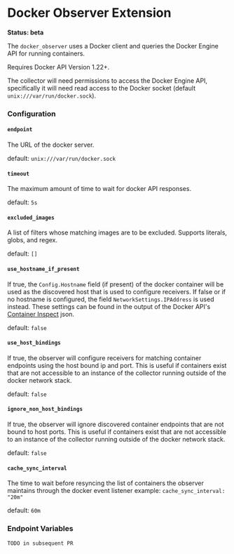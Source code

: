 # Docker Observer Extension

**Status: beta**

The `docker_observer` uses a Docker client and queries the Docker Engine API for running containers.

Requires Docker API Version 1.22+.

The collector will need permissions to access the Docker Engine API, specifically it will need
read access to the Docker socket (default `unix:///var/run/docker.sock`).


### Configuration

#### `endpoint`

The URL of the docker server.

default: `unix:///var/run/docker.sock`

#### `timeout`

The maximum amount of time to wait for docker API responses.

default: `5s`

#### `excluded_images`

A list of filters whose matching images are to be excluded. Supports literals, globs, and regex.

default: `[]`

#### `use_hostname_if_present`

If true, the `Config.Hostname` field (if present) of the docker
container will be used as the discovered host that is used to configure
receivers.  If false or if no hostname is configured, the field
`NetworkSettings.IPAddress` is used instead. These settings can be found
in the output of the Docker API's [Container Inspect](https://docs.docker.com/engine/api/v1.41/#operation/ContainerInspect) json.

default: `false`

#### `use_host_bindings`

If true, the observer will configure receivers for matching container endpoints
using the host bound ip and port.  This is useful if containers exist that are not
accessible to an instance of the collector running outside of the docker network stack.

default: `false`

#### `ignore_non_host_bindings`

If true, the observer will ignore discovered container endpoints that are not bound
to host ports.  This is useful if containers exist that are not accessible
to an instance of the collector running outside of the docker network stack.

default: `false`

#### `cache_sync_interval`

The time to wait before resyncing the list of containers the observer maintains
through the docker event listener example: `cache_sync_interval: "20m"`

default: `60m`

### Endpoint Variables
`TODO in subsequent PR`
